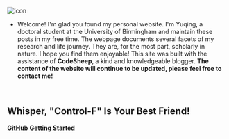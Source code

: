 ﻿
![icon](https://cdn.jsdelivr.net/gh/wugenqiang/StaticRepo/images/icon.png)


- Welcome! I'm glad you found my personal website. I'm Yuqing, a doctoral student at the University of Birmingham and maintain these posts in my free time. The webpage documents several facets of my research and life journey. They are, for the most part, scholarly in nature. I hope you find them enjoyable! 
This site was built with the assistance of **CodeSheep**, a kind and knowledgeable blogger.
**The content of the website will continue to be updated, please feel free to contact me!**

<img src="https://img.shields.io/badge/version-v1.0.0-green.svg" data-origin="https://img.shields.io/badge/version-v1.0.0-green.svg" alt=""> 
<img src="https://img.shields.io/github/stars/ddyyqq112233/yuqingd.github.io" data-origin="https://img.shields.io/github/stars/ddyyqq112233/yuqingd.github.io" alt=""> 
<img src="https://img.shields.io/github/forks/ddyyqq112233/yuqingd.github.io" data-origin="https://img.shields.io/github/forks/ddyyqq112233/yuqingd.github.io" alt="">
<img src="https://img.shields.io/github/license/ddyyqq112233/yuqingd.github.io" data-origin="https://img.shields.io/github/license/ddyyqq112233/yuqingd.github.io" alt="">

## Whisper, "Control-F" Is Your Best Friend!

[**GitHub**](https://github.com/ddyyqq112233/yuqingd.github.io)
[**Getting Started**](README.md)